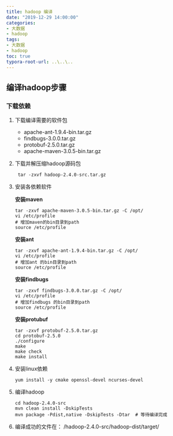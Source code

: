 ```yaml
---
title: hadoop 编译
date: "2019-12-29 14:00:00"
categories:
- 大数据
- hadoop
tags:
- 大数据
- hadoop
toc: true
typora-root-url: ..\..\..
---
```


## 编译hadoop步骤

### 下载依赖

1. 下载编译需要的软件包
   - apache-ant-1.9.4-bin.tar.gz
   - findbugs-3.0.0.tar.gz
   - protobuf-2.5.0.tar.gz
   - apache-maven-3.0.5-bin.tar.gz

2. 下载并解压缩hadoop源码包

   ```shell
    tar -zxvf hadoop-2.4.0-src.tar.gz
   ```

3. 安装各依赖软件

   **安装maven**

   ```shell
   tar -zxvf apache-maven-3.0.5-bin.tar.gz -C /opt/
   vi /etc/profile
   # 增加maven的bin目录到path
   source /etc/profile
   ```

   **安装ant**

   ```shell
   tar -zxvf apache-ant-1.9.4-bin.tar.gz -C /opt/
   vi /etc/profile
   # 增加ant 的bin目录到path
   source /etc/profile
   ```

   **安装findbugs**

   ```shell
   tar -zxvf findbugs-3.0.0.tar.gz -C /opt/
   vi /etc/profile
   # 增加findbugs 的bin目录到path
   source /etc/profile
   ```

   **安装protubuf**

   ```shell
   tar -zxvf protobuf-2.5.0.tar.gz
   cd protobuf-2.5.0
   ./configure
   make
   make check
   make install 
   ```

4. 安装linux依赖

   ```shell
   yum install -y cmake openssl-devel ncurses-devel
   ```

5. 编译hadoop

   ```shell
   cd hadoop-2.4.0-src
   mvn clean install -DskipTests
   mvn package -Pdist,native -DskipTests -Dtar  # 等待编译完成
   ```

6. 编译成功的文件在： /hadoop-2.4.0-src/hadoop-dist/target/